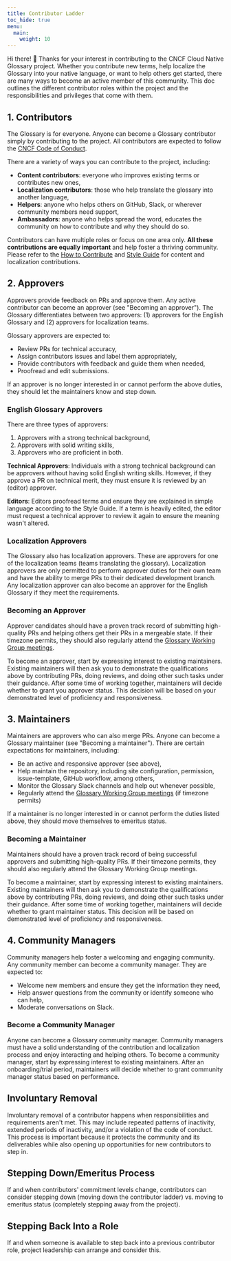 ```yaml
---
title: Contributor Ladder
toc_hide: true
menu:
  main:
    weight: 10
---
```


Hi there! 👋 Thanks for your interest in contributing to the CNCF Cloud Native Glossary project. Whether you contribute new terms, help localize the Glossary into your native language, or want to help others get started, there are many ways to become an active member of this community. This doc outlines the different contributor roles within the project and the responsibilities and privileges that come with them.

## 1. Contributors

The Glossary is for everyone. Anyone can become a Glossary contributor simply by contributing to the project. All contributors are expected to follow the [CNCF Code of Conduct](https://github.com/cncf/foundation/blob/main/code-of-conduct.md).

There are a variety of ways you can contribute to the project, including:

- **Content contributors**: everyone who improves existing terms or contributes new ones, 
- **Localization contributors**: those who help translate the glossary into another language,
- **Helpers**: anyone who helps others on GitHub, Slack, or wherever community members need support,
- **Ambassadors**: anyone who helps spread the word, educates the community on how to contribute and why they should do so. 

Contributors can have multiple roles or focus on one area only. **All these contributions are equally important** and help foster a thriving community. Please refer to the [How to Contribute](https://glossary.cncf.io/contribute/) and [Style Guide](https://glossary.cncf.io/style-guide/) for content and localization contributions.

## 2. Approvers

Approvers provide feedback on PRs and approve them. Any active contributor can become an approver (see "Becoming an approver"). The Glossary differentiates between two approvers: (1) approvers for the English Glossary and (2) approvers for localization teams.

Glossary approvers are expected to:

- Review PRs for technical accuracy, 
- Assign contributors issues and label them appropriately,
- Provide contributors with feedback and guide them when needed,
- Proofread and edit submissions.  

If an approver is no longer interested in or cannot perform the above duties, they should let the maintainers know and step down.

### English Glossary Approvers

There are three types of approvers:

1) Approvers with a strong technical background,
2) Approvers with solid writing skills,
3) Approvers who are proficient in both. 

**Technical Approvers**: Individuals with a strong technical background can be approvers without having solid English writing skills. However, if they approve a PR on technical merit, they must ensure it is reviewed by an (editor) approver.

**Editors**: Editors proofread terms and ensure they are explained in simple language according to the Style Guide. If a term is heavily edited, the editor must request a technical approver to review it again to ensure the meaning wasn't altered.

### Localization Approvers

The Glossary also has localization approvers. These are approvers for one of the localization teams (teams translating the glossary). Localization approvers are only permitted to perform approver duties for their own team and have the ability to merge PRs to their dedicated development branch. Any localization approver can also become an approver for the English Glossary if they meet the requirements. 

### Becoming an Approver

Approver candidates should have a proven track record of submitting high-quality PRs and helping others get their PRs in a mergeable state. If their timezone permits, they should also regularly attend the [Glossary Working Group meetings](https://www.cncf.io/calendar/).

To become an approver, start by expressing interest to existing maintainers. Existing maintainers will then ask you to demonstrate the qualifications above by contributing PRs, doing reviews, and doing other such tasks under their guidance. After some time of working together, maintainers will decide whether to grant you approver status. This decision will be based on your demonstrated level of proficiency and responsiveness.

## 3. Maintainers

Maintainers are approvers who can also merge PRs. Anyone can become a Glossary maintainer (see "Becoming a maintainer"). There are certain expectations for maintainers, including:

- Be an active and responsive approver (see above),
- Help maintain the repository, including site configuration, permission, issue-template, GitHub workflow, among others,
- Monitor the Glossary Slack channels and help out whenever possible,
- Regularly attend the [Glossary Working Group meetings](https://www.cncf.io/calendar/) (if timezone permits)

If a maintainer is no longer interested in or cannot perform the duties listed above, they should move themselves to emeritus status.  

### Becoming a Maintainer

Maintainers should have a proven track record of being successful approvers and submitting high-quality PRs. If their timezone permits, they should also regularly attend the Glossary Working Group meetings.

To become a maintainer, start by expressing interest to existing maintainers. Existing maintainers will then ask you to demonstrate the qualifications above by contributing PRs, doing reviews, and doing other such tasks under their guidance. After some time of working together, maintainers will decide whether to grant maintainer status. This decision will be based on demonstrated level of proficiency and responsiveness.  

## 4. Community Managers

Community managers help foster a welcoming and engaging community.  Any community member can become a community manager. They are expected to:

- Welcome new members and ensure they get the information they need,
- Help answer questions from the community or identify someone who can help,
- Moderate conversations on Slack.

### Become a Community Manager

Anyone can become a Glossary community manager. Community managers must have a solid understanding of the contribution and localization process and enjoy interacting and helping others. To become a community manager, start by expressing interest to existing maintainers. After an onboarding/trial period, maintainers will decide whether to grant community manager status based on performance. 

## Involuntary Removal

Involuntary removal of a contributor happens when responsibilities and requirements aren't met. This may include repeated patterns of inactivity, extended periods of inactivity, and/or a violation of the code of conduct. This process is important because it protects the community and its deliverables while also opening up opportunities for new contributors to step in.

## Stepping Down/Emeritus Process

If and when contributors' commitment levels change, contributors can consider stepping down (moving down the contributor ladder) vs. moving to emeritus status (completely stepping away from the project).

## Stepping Back Into a Role

If and when someone is available to step back into a previous contributor role, project leadership can arrange and consider this.
